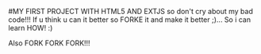 #MY FIRST PROJECT WITH HTML5 AND EXTJS 
so don't cry about my bad code!!! If u think u can it better so FORKE it and make it better ;)... So i can learn HOW! :)

Also FORK FORK FORK!!!

